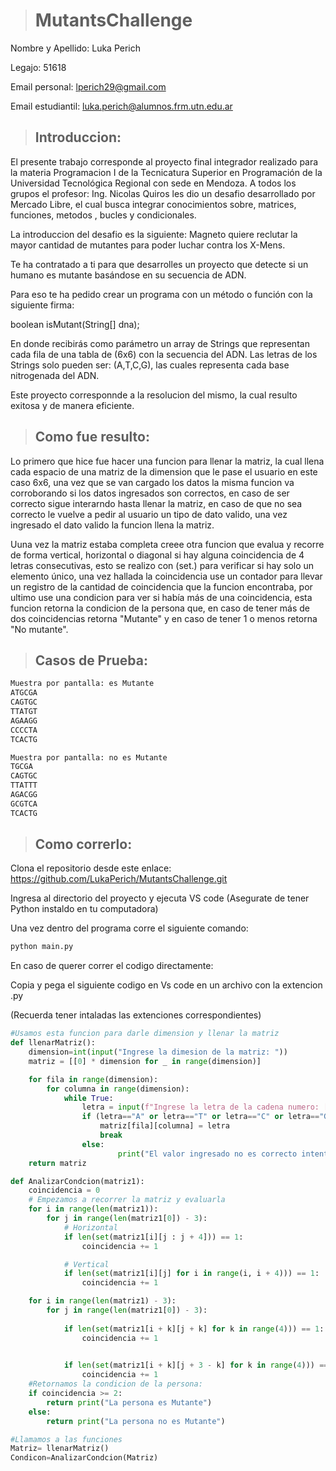 ># MutantsChallenge
Nombre y Apellido: Luka Perich

Legajo: 51618

Email personal: lperich29@gmail.com

Email estudiantil: luka.perich@alumnos.frm.utn.edu.ar

>## Introduccion:  
El presente trabajo corresponde al proyecto final integrador realizado para la materia Programacion I de la Tecnicatura Superior en Programación de la Universidad Tecnológica
Regional con sede en Mendoza. A todos los grupos el profesor: Ing. Nicolas Quiros les
dio un desafio desarrollado por Mercado Libre, el cual busca integrar conocimientos sobre, matrices, funciones, metodos , bucles y condicionales. 

La introduccion del desafio es la siguiente: 
Magneto quiere reclutar la mayor cantidad de mutantes para poder luchar contra los X-Mens.

Te ha contratado a ti para que desarrolles un proyecto que detecte si un humano es mutante basándose en su secuencia de ADN.

Para eso te ha pedido crear un programa con un método o función con la siguiente firma:

boolean isMutant(String[] dna);

En donde recibirás como parámetro un array de Strings que representan cada fila de una tabla de (6x6) con la secuencia del ADN. Las letras de los Strings solo pueden ser: (A,T,C,G), las cuales representa cada base nitrogenada del ADN.

Este proyecto corresponnde a la resolucion del mismo, la cual resulto exitosa y de manera eficiente.

>## Como fue resulto: 
Lo primero que hice fue hacer una funcion para llenar la matriz, la cual llena cada espacio de una matriz de la dimension que le pase el usuario en este caso 6x6, una vez que se van cargado los datos la misma funcion va corroborando si los datos ingresados son correctos, en caso de ser correcto sigue interarndo hasta llenar la matriz, en caso de que no sea correcto le vuelve a pedir al usuario un tipo de dato valido, una vez ingresado el dato valido la funcion llena la matriz.
    
Uuna vez la matriz estaba completa creee otra funcion que evalua y recorre  de forma vertical, horizontal o diagonal si hay alguna coincidencia de 4 letras consecutivas, esto se realizo con (set.) para verificar si hay solo un elemento único, una vez hallada la coincidencia use un contador para llevar un registro de la cantidad de coincidencia que la funcion encontraba, por ultimo use una condicion para ver si había más de una coincidencia, esta funcion retorna la condicion de la persona que, en caso de tener más de dos coincidencias retorna "Mutante" y en caso de tener 1 o menos retorna "No mutante".

>## Casos de Prueba:

```bash
Muestra por pantalla: es Mutante
ATGCGA
CAGTGC
TTATGT
AGAAGG
CCCCTA
TCACTG
```
```bash
Muestra por pantalla: no es Mutante
TGCGA
CAGTGC
TTATTT
AGACGG
GCGTCA
TCACTG
```

>## Como correrlo: 
   
   Clona el repositorio desde este enlace: 
       https://github.com/LukaPerich/MutantsChallenge.git
       
   Ingresa al directorio del proyecto y ejecuta VS code (Asegurate de tener Python instaldo en tu computadora)
   
   Una vez dentro del programa corre el siguiente comando: 
   ```bash
python main.py
```
En caso de querer correr el codigo directamente: 

Copia y pega el siguiente codigo en Vs code en un archivo con la extencion .py

(Recuerda tener intaladas las extenciones correspondientes)

```python
#Usamos esta funcion para darle dimension y llenar la matriz 
def llenarMatriz():
    dimension=int(input("Ingrese la dimesion de la matriz: "))
    matriz = [[0] * dimension for _ in range(dimension)]

    for fila in range(dimension):
        for columna in range(dimension):
            while True: 
                letra = input(f"Ingrese la letra de la cadena numero: [{columna}]:").upper()
                if (letra=="A" or letra=="T" or letra=="C" or letra=="G" ):
                    matriz[fila][columna] = letra
                    break
                else:
                        print("El valor ingresado no es correcto intente nuevamente")
    return matriz

def AnalizarCondcion(matriz1):
    coincidencia = 0
    # Empezamos a recorrer la matriz y evaluarla
    for i in range(len(matriz1)):
        for j in range(len(matriz1[0]) - 3):
            # Horizontal
            if len(set(matriz1[i][j : j + 4])) == 1:
                coincidencia += 1

            # Vertical
            if len(set(matriz1[i][j] for i in range(i, i + 4))) == 1:
                coincidencia += 1

    for i in range(len(matriz1) - 3):
        for j in range(len(matriz1[0]) - 3):
            
            if len(set(matriz1[i + k][j + k] for k in range(4))) == 1:
                coincidencia += 1

            
            if len(set(matriz1[i + k][j + 3 - k] for k in range(4))) == 1:
                coincidencia += 1
    #Retornamos la condicion de la persona: 
    if coincidencia >= 2:
        return print("La persona es Mutante")
    else:
        return print("La persona no es Mutante")

#Llamamos a las funciones
Matriz= llenarMatriz()
Condicon=AnalizarCondcion(Matriz)
```


       
